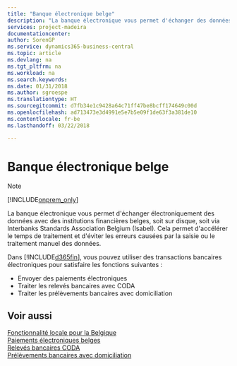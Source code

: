 ```yaml
---
title: "Banque électronique belge"
description: "La banque électronique vous permet d'échanger des données par voie électronique avec des institutions financières belges. Les données peuvent être échangées sur disquette, par un modem ou via Isabel (Interbanks Standards Association Belgium). Vous profitez ainsi d'un traitement plus rapide et évitez les erreurs causées par le traitement ou la saisie manuels des données."
services: project-madeira
documentationcenter: 
author: SorenGP
ms.service: dynamics365-business-central
ms.topic: article
ms.devlang: na
ms.tgt_pltfrm: na
ms.workload: na
ms.search.keywords: 
ms.date: 01/31/2018
ms.author: sgroespe
ms.translationtype: HT
ms.sourcegitcommit: d7fb34e1c9428a64c71ff47be8bcff174649c00d
ms.openlocfilehash: ad713473e3d4991e5e7b5e09f1de63f3a381de10
ms.contentlocale: fr-be
ms.lasthandoff: 03/22/2018

---
```

# <a name="belgian-electronic-banking"></a>Banque électronique belge
> [!Note]
> [!INCLUDE[onprem_only](../../includes/onprem_only_md.md)]

La banque électronique vous permet d'échanger électroniquement des données avec des institutions financières belges, soit sur disque, soit via Interbanks Standards Association Belgium (Isabel). Cela permet d'accélérer le temps de traitement et d'éviter les erreurs causées par la saisie ou le traitement manuel des données.  

Dans [!INCLUDE[d365fin](../../includes/d365fin_md.md)], vous pouvez utiliser des transactions bancaires électroniques pour satisfaire les fonctions suivantes :  

- Envoyer des paiements électroniques  
- Traiter les relevés bancaires avec CODA  
- Traiter les prélèvements bancaires avec domiciliation  

## <a name="see-also"></a>Voir aussi  
[Fonctionnalité locale pour la Belgique](belgium-local-functionality.md)  
[Paiements électroniques belges](belgian-electronic-payments.md)  
[Relevés bancaires CODA](coda-bank-statements.md)  
[Prélèvements bancaires avec domiciliation](direct-debit-using-domiciliation.md)

